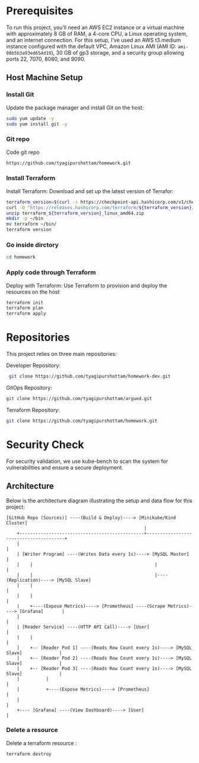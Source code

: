 # Prerequisites

To run this project, you’ll need an AWS EC2 instance or a virtual machine with approximately 8 GB of RAM, a 4-core CPU, a Linux operating system, and an internet connection. For this setup, I’ve used an AWS t3.medium instance configured with the default VPC, Amazon Linux AMI (AMI ID: `ami-08b5b3a93ed654d19`), 30 GB of gp3 storage, and a security group allowing ports 22, 7070, 8080, and 9090.

## Host Machine Setup

### Install Git
Update the package manager and install Git on the host:
```bash
sudo yum update -y
sudo yum install git -y
```
### Git repo
Code git repo
```bash
https://github.com/tyagipurshottam/homework.git
```
### Install Terraform
Install Terraform: Download and set up the latest version of Terrafor:
```bash
terraform_version=$(curl -s https://checkpoint-api.hashicorp.com/v1/check/terraform | jq -r '.current_version')
curl -O "https://releases.hashicorp.com/terraform/${terraform_version}/terraform_${terraform_version}_linux_amd64.zip"
unzip terraform_${terraform_version}_linux_amd64.zip
mkdir -p ~/bin
mv terraform ~/bin/
terraform version
```
### Go inside dirctory
```bash
cd homework
```
### Apply code through Terraform
Deploy with Terraform: Use Terraform to provision and deploy the resources on the host
```bash
terraform init
terraform plan
terraform apply
```
# Repositories
This project relies on three main repositories:


Developer Repository:
```bash
 git clone https://github.com/tyagipurshottam/homework-dev.git
```
GitOps Repository:
```bash
git clone https://github.com/tyagipurshottam/argued.git
```
Terraform Repository:
```bash
git clone https://github.com/tyagipurshottam/homework.git
```

# Security Check

For security validation, we use kube-bench to scan the system for vulnerabilities and ensure a secure deployment.

## Architecture

Below is the architecture diagram illustrating the setup and data flow for this project:
```
[GitHub Repo (Sources)] ----(Build & Deploy)----> [Minikube/Kind Cluster]
                                                    |
    +-----------------------------------------------+---------------------------------------+
    |                                                                                       |
    | [Writer Program] ----(Writes Data every 1s)----> [MySQL Master]                       |
    |    |                                              |                                   |
    |    |                                              |----(Replication)----> [MySQL Slave]
    |    |                                                                                 |
    |    |                                                                                 |
    |    +----(Expose Metrics)----> [Prometheus] ----(Scrape Metrics)----> [Grafana]       |
    |                                                                                      |
    | [Reader Service] ----(HTTP API Call)----> [User]                                     |
    |    |                                                                                 |
    |    +-- [Reader Pod 1] ----(Reads Row Count every 1s)----> [MySQL Slave]              |
    |    +-- [Reader Pod 2] ----(Reads Row Count every 1s)----> [MySQL Slave]              |
    |    +-- [Reader Pod 3] ----(Reads Row Count every 1s)----> [MySQL Slave]              |
    |          |                                                                           |
    |          +----(Expose Metrics)----> [Prometheus]                                     |
    |                                                                                      |
    +---- [Grafana] ----(View Dashboard)----> [User]                                       |

```
### Delete a resource 
Delete a terraform resource :
```bash
terraform destroy
```
